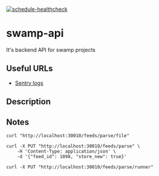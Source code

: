 [![schedule-healthcheck](https://github.com/olehkrupko/swamp-api/actions/workflows/schedule-healthcheck.yml/badge.svg)](https://github.com/olehkrupko/swamp-api/actions/workflows/schedule-healthcheck.yml)

# swamp-api
It's backend API for swamp projects

## Useful URLs
- [Sentry logs](https://swamp.sentry.io/issues/?groupStatsPeriod=auto&project=4505676561317888&query=is%3Aunresolved&sort=freq&statsPeriod=24h)

## Description

## Notes

```
curl "http://localhost:30010/feeds/parse/file"
```

```
curl -X PUT "http://localhost:30010/feeds/parse" \
    -H 'Content-Type: application/json' \
    -d '{"feed_id": 1098, "store_new": true}'
```

```
curl -X PUT "http://localhost:30010/feeds/parse/runner"
```
